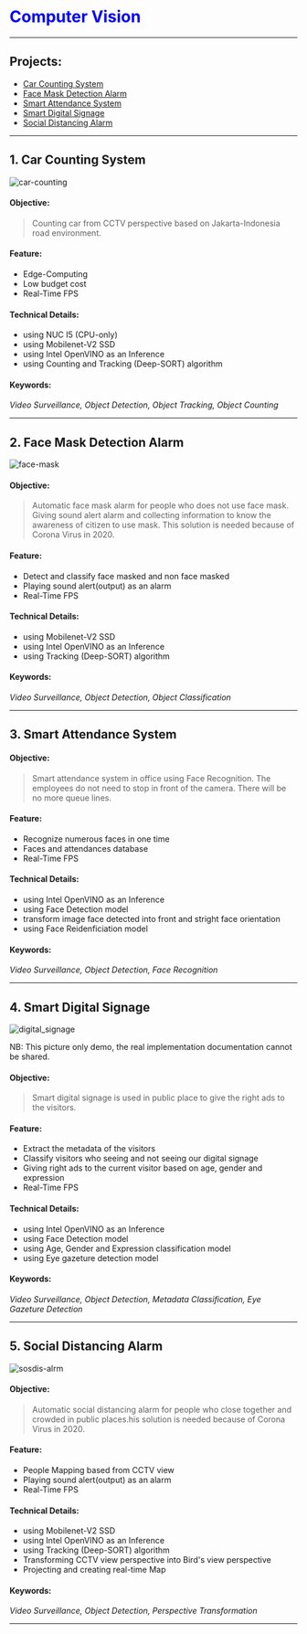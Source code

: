 


# <span style="color:blue">Computer Vision</span>

---
## Projects:
   * [Car Counting System](#Car-Counting-System)
   * [Face Mask Detection Alarm](#Face-Mask-Detection-Alarm)
   * [Smart Attendance System](#Smart-Attendance-System)
   * [Smart Digital Signage](#Smart-Digital-Signage)
   * [Social Distancing Alarm](#Social-Distancing-Alarm)

---

## 1. Car Counting System  
<img src="/images/car_counting.png" alt="car-counting">

#### Objective:  
> Counting car from CCTV perspective based on Jakarta-Indonesia road environment.   

#### Feature:  
- Edge-Computing  
- Low budget cost  
- Real-Time FPS  

#### Technical Details:  
- using NUC I5 (CPU-only)  
- using Mobilenet-V2 SSD  
- using Intel OpenVINO as an Inference  
- using Counting and Tracking (Deep-SORT) algorithm  

#### Keywords:  
*Video Surveillance, Object Detection, Object Tracking, Object Counting*  

---


## 2. Face Mask Detection Alarm  
<img src="/images/face_mask.png" alt="face-mask">

#### Objective:  
> Automatic face mask alarm for people who does not use face mask. Giving sound alert alarm and collecting information to know the awareness of citizen to use mask. This solution is needed because of Corona Virus in 2020.   

#### Feature:  
- Detect and classify face masked and non face masked
- Playing sound alert(output) as an alarm   
- Real-Time FPS  

#### Technical Details:  
- using Mobilenet-V2 SSD  
- using Intel OpenVINO as an Inference  
- using Tracking (Deep-SORT) algorithm  


#### Keywords:  
*Video Surveillance, Object Detection, Object Classification*  

---

## 3. Smart Attendance System  
#### Objective:  
> Smart attendance system in office using Face Recognition. The employees do not need to stop in front of the camera. There will be no more queue lines.  

#### Feature:  
- Recognize numerous faces in one time  
- Faces and attendances database  
- Real-Time FPS  

#### Technical Details:  
- using Intel OpenVINO as an Inference  
- using Face Detection model  
- transform image face detected into front and stright face orientation  
- using Face Reidenficiation model  

#### Keywords:  
*Video Surveillance, Object Detection, Face Recognition*  

---

## 4. Smart Digital Signage  
<img src="/images/digital_signage.png" alt="digital_signage">  

NB: This picture only demo, the real implementation documentation cannot be shared.  

#### Objective:  
> Smart digital signage is used in public place to give the right ads to the visitors.  

#### Feature:  
- Extract the metadata of the visitors  
- Classify visitors who seeing and not seeing our digital signage 
- Giving right ads to the current visitor based on age, gender and expression  
- Real-Time FPS  

#### Technical Details:  
- using Intel OpenVINO as an Inference  
- using Face Detection model  
- using Age, Gender and Expression classification model
- using Eye gazeture detection model

#### Keywords:  
*Video Surveillance, Object Detection, Metadata Classification, Eye Gazeture Detection*  

---

## 5. Social Distancing Alarm  
<img src="/images/sosdis_alrm.png" alt="sosdis-alrm">

#### Objective:  
> Automatic social distancing alarm for people who close together and crowded in public places.his solution is needed because of Corona Virus in 2020.   

#### Feature:  
- People Mapping based from CCTV view  
- Playing sound alert(output) as an alarm   
- Real-Time FPS  

#### Technical Details:  
- using Mobilenet-V2 SSD  
- using Intel OpenVINO as an Inference  
- using Tracking (Deep-SORT) algorithm  
- Transforming CCTV view perspective into Bird's view perspective
- Projecting and creating real-time Map  

#### Keywords:  
*Video Surveillance, Object Detection, Perspective Transformation*  

---